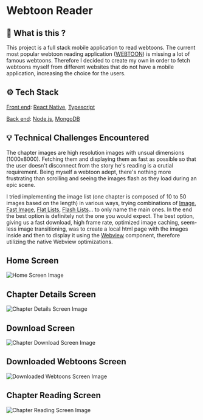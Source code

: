 # Webtoon Reader

## 🤔 What is this ?

This project is a full stack mobile application to read webtoons. The current most popular webtoon reading application ([WEBTOON](https://www.webtoons.com/en/)) is missing a lot of famous webtoons. Therefore I decided to create my own in order to fetch webtoons myself from different websites that do not have a mobile application, increasing the choice for the users.

## ⚙️ Tech Stack
<u>Front end</u>: [React Native](https://reactnative.dev/), [Typescript](https://www.typescriptlang.org/)

<u>Back end</u>: [Node.js](https://nodejs.org/en), [MongoDB](https://www.mongodb.com/fr-fr)

## 💡 Technical Challenges Encountered

The chapter images are high resolution images with unsual dimensions (1000x8000). Fetching them and displaying them as fast as possible so that the user doesn't disconnect from the story he's reading is a crutial requirement. Being myself a webtoon adept, there's nothing more frustrating than scrolling and seeing the images flash as they load during an epic scene. 

I tried implementing the image list (one chapter is composed of 10 to 50 images based on the length) in various ways, trying combinations of [Image](https://reactnative.dev/docs/image), [Fast Image](https://github.com/DylanVann/react-native-fast-image), [Flat Lists](https://reactnative.dev/docs/flatlist), [Flash Lists](https://shopify.github.io/flash-list/)... to only name the main ones. In the end the best option is definitely not the one you would expect. The best option, giving us a fast download, high frame rate, optimized image caching, seem-less image transitioning, was to create a local html page with the images inside and then to display it using the [Webview](https://www.npmjs.com/package/react-native-webview) component, therefore utilizing the native Webview optimizations.


## Home Screen

![Home Screen Image](./assets/menu.png)

## Chapter Details Screen

![Chapter Details Screen Image](./assets/chapterlist.png)

## Download Screen

![Chapter Download Screen Image](./assets/download.png)

## Downloaded Webtoons Screen

![Downloaded Webtoons Screen Image](./assets/downloaded.png)

## Chapter Reading Screen

![Chapter Reading Screen Image](./assets/chapter.png)

